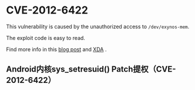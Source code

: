 # CVE-2012-6422

This vulnerability is caused by the unauthorized access to `/dev/exynos-mem`.

The exploit code is easy to read. 

Find more info in this [blog post](http://blog.azimuthsecurity.com/2013/02/re-visiting-exynos-memory-mapping-bug.html) and [XDA](http://forum.xda-developers.com/showthread.php?t=2057818) .

## Android内核sys_setresuid() Patch提权（CVE-2012-6422）